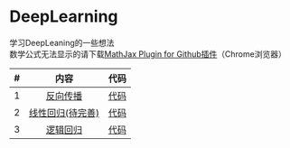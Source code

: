 # DeepLearning
学习DeepLeaning的一些想法  
数学公式无法显示的请下载[MathJax Plugin for Github插件](https://chrome.google.com/webstore/detail/mathjax-plugin-for-github/ioemnmodlmafdkllaclgeombjnmnbima)（Chrome浏览器）

|#|内容|代码|
|:-:|:-:|:-:|
|1|[反向传播](https://github.com/Gakk1Fan/DeepLearning/blob/main/%E5%8F%8D%E5%90%91%E4%BC%A0%E6%92%AD/%E5%8F%8D%E5%90%91%E4%BC%A0%E6%92%AD%EF%BC%88Backpropagation%EF%BC%89.md)|[代码](https://github.com/Gakk1Fan/DeepLearning/blob/main/%E5%8F%8D%E5%90%91%E4%BC%A0%E6%92%AD/%E5%8F%8D%E5%90%91%E4%BC%A0%E6%92%AD.ipynb)|
|2|[线性回归(待完善)]()|[代码](https://github.com/Gakk1Fan/DeepLearning/blob/main/PyTorch%E5%AE%9E%E7%8E%B0%E7%BA%BF%E6%80%A7%E5%9B%9E%E5%BD%92/Pytorch%E5%AE%9E%E7%8E%B0%E7%BA%BF%E6%80%A7%E5%9B%9E%E5%BD%92.ipynb)|
|3|[逻辑回归](https://github.com/Gakk1Fan/DeepLearning/blob/main/%E9%80%BB%E8%BE%91%E5%9B%9E%E5%BD%92/%E9%80%BB%E8%BE%91%E5%9B%9E%E5%BD%92.md)|[代码](https://github.com/Gakk1Fan/DeepLearning/blob/main/%E9%80%BB%E8%BE%91%E5%9B%9E%E5%BD%92/PyTorch%E5%AE%9E%E7%8E%B0%E9%80%BB%E8%BE%91%E5%9B%9E%E5%BD%92.ipynb)|
